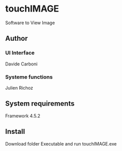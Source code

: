 # touchIMAGE
Software to View Image
## Author
### UI Interface
Davide Carboni
### Systeme functions
Julien Richoz
## System requirements
Framework 4.5.2
## Install
Download folder Executable and run touchIMAGE.exe
